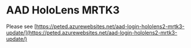 # AAD HoloLens MRTK3

Please see
[https://peted.azurewebsites.net/aad-login-hololens2-mrtk3-update/](https://peted.azurewebsites.net/aad-login-hololens2-mrtk3-update/)
